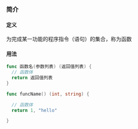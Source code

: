 ### 简介

#### 定义
为完成某一功能的程序指令（语句）的集合，称为函数

#### 用法

```go
func 函数名(参数列表) (返回值列表) {
  // 函数体
  return 返回值列表
}
```

```go
func funcName() (int, string) {

  // 函数体
  return 1, "hello"

}
```
